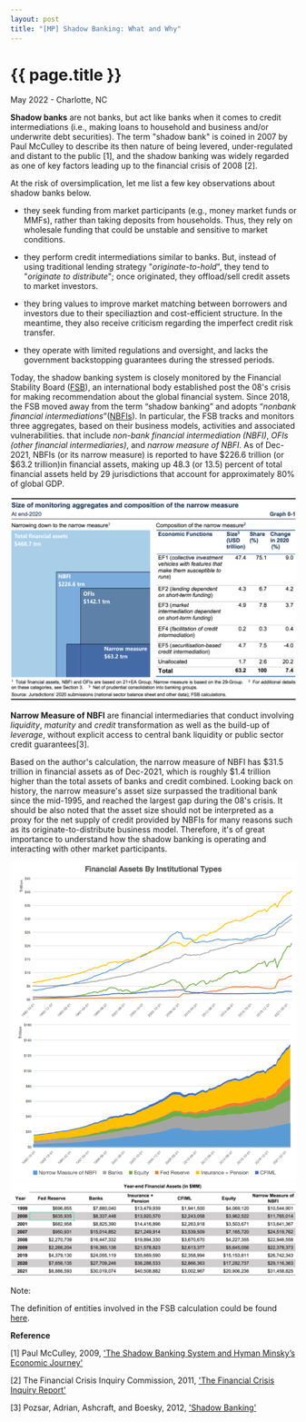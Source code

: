 ```yaml
---
layout: post
title: "[MP] Shadow Banking: What and Why"
---
```


{{ page.title }}
================

<p class="meta">May 2022 - Charlotte, NC</p>

**Shadow banks** are not banks, but act like banks when it comes to credit intermediations (i.e., making loans to household and business and/or underwrite debt securities). The term "shadow bank" is coined in 2007 by Paul McCulley to describe its then nature of being levered, under-regulated and distant to the public [1], and the shadow banking was widely regarded as one of key factors leading up to the financial crisis of 2008 [2].

At the risk of oversimplication, let me list a few key observations about shadow banks below.

* they seek funding from market participants (e.g., money market funds or MMFs), rather than taking deposits from households. Thus, they rely on wholesale funding that could be unstable and sensitive to market conditions.  

* they perform credit intermediations similar to banks. But, instead of using traditional lending strategy "*originate-to-hold*", they tend to "*originate to distribute*"; once originated, they offload/sell credit assets to market investors.

* they bring values to improve market matching between borrowers and investors due to their speciliaztion and cost-efficient structure. In the meantime, they also receive criticism regarding the imperfect credit risk transfer.

* they operate with limited regulations and oversight, and lacks the government backstopping guarantees during the stressed periods.

Today, the shadow banking system is closely monitored by the Financial Stability Board ([FSB](https://www.fsb.org/)), an international body established post the 08's crisis for making recommendation about the global financial system. Since 2018, the FSB moved away from the term “shadow banking” and adopts “*nonbank financial intermediations*”([NBFIs](https://en.wikipedia.org/wiki/Non-bank_financial_institution)). In particular, the FSB tracks and monitors three aggregates, based on their business models, activities and associated vulnerabilities. that include *non-bank financial intermediation (NBFI)*, *OFIs (other financial intermediaries)*, and *narrow measure of NBFI*. As of Dec-2021, NBFIs (or its narrow measure) is reported to have $226.6 trillion (or $63.2 trillion)in financial assets, making up 48.3 (or 13.5) percent of total financial assets held by 29 jurisdictions that account for approximately 80% of global GDP.   

<a href="https://www.fsb.org/2021/12/global-monitoring-report-on-non-bank-financial-intermediation-2021/">
  <img src="/_images/posts_2022-05-01/NBFIs_FSB.png">
</a>



**Narrow Measure of NBFI** are financial intermediaries that conduct involving *liquidity*, *maturity* and *credit* transformation as well as the build-up of *leverage*, without explicit access to central bank liquidity or public sector credit guarantees[3].

Based on the author's calculation, the narrow measure of NBFI has $31.5 trillion in financial assets as of Dec-2021, which is roughly $1.4 trillion higher than the total assets of banks and credit combined. Looking back on history, the narrow measure's asset size surpassed the traditional bank since the mid-1995, and reached the largest gap during the 08's crisis. It should be also noted that the asset size should not be interpreted as a proxy for the net supply of credit provided by NBFIs for many reasons such as its originate-to-distribute business model. Therefore, it's of great importance to understand how the shadow banking is operating and interacting with other market participants.

<a>
  <img src="/_images/posts_2022-05-01/narrow_measure_fed.png">
</a>

<a>
  <img src="/_images/posts_2022-05-01/narrow_measure_fed_numbers.png">
</a>




Note:

The definition of entities involved in the FSB calculation could be found [here](https://www.oecd.org/statistics/data-collection/Guidelines-on-Non-Bank-Financial-Intermediation.pdf).

**Reference**

[1] Paul McCulley, 2009, ['The Shadow Banking System and Hyman Minsky’s Economic Journey'](https://www.pimco.com/en-us/insights/economic-and-market-commentary/global-central-bank-focus/the-shadow-banking-system-and-hyman-minskys-economic-journey/)

[2] The Financial Crisis Inquiry Commission, 2011, ['The Financial Crisis Inquiry Report'](https://www.govinfo.gov/content/pkg/GPO-FCIC/pdf/GPO-FCIC.pdf)

[3] Pozsar, Adrian, Ashcraft, and Boesky, 2012, ['Shadow Banking'](https://www.newyorkfed.org/medialibrary/media/research/staff_reports/sr458.pdf)
